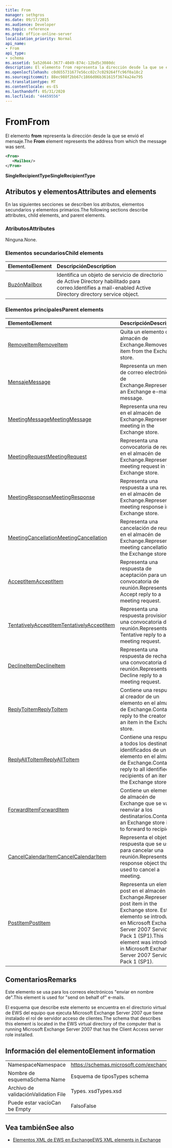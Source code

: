 ```yaml
---
title: From
manager: sethgros
ms.date: 09/17/2015
ms.audience: Developer
ms.topic: reference
ms.prod: office-online-server
localization_priority: Normal
api_name:
- From
api_type:
- schema
ms.assetid: 5a52d644-3677-4049-874c-12bd5c3080dc
description: El elemento from representa la dirección desde la que se envió el mensaje.
ms.openlocfilehash: c0d655731677e56cc02c7c029264ffc96f0a18c2
ms.sourcegitcommit: 88ec988f2bb67c1866d06b361615f3674a24e795
ms.translationtype: MT
ms.contentlocale: es-ES
ms.lasthandoff: 05/31/2020
ms.locfileid: "44459556"
---
```

# <a name="from"></a><span data-ttu-id="d6e2c-103">From</span><span class="sxs-lookup"><span data-stu-id="d6e2c-103">From</span></span>

<span data-ttu-id="d6e2c-104">El elemento **from** representa la dirección desde la que se envió el mensaje.</span><span class="sxs-lookup"><span data-stu-id="d6e2c-104">The **From** element represents the address from which the message was sent.</span></span> 
  
```xml
<From>
   <Mailbox/>
</From>
```

 <span data-ttu-id="d6e2c-105">**SingleRecipientType**</span><span class="sxs-lookup"><span data-stu-id="d6e2c-105">**SingleRecipientType**</span></span>
## <a name="attributes-and-elements"></a><span data-ttu-id="d6e2c-106">Atributos y elementos</span><span class="sxs-lookup"><span data-stu-id="d6e2c-106">Attributes and elements</span></span>

<span data-ttu-id="d6e2c-107">En las siguientes secciones se describen los atributos, elementos secundarios y elementos primarios.</span><span class="sxs-lookup"><span data-stu-id="d6e2c-107">The following sections describe attributes, child elements, and parent elements.</span></span>
  
### <a name="attributes"></a><span data-ttu-id="d6e2c-108">Atributos</span><span class="sxs-lookup"><span data-stu-id="d6e2c-108">Attributes</span></span>

<span data-ttu-id="d6e2c-109">Ninguna.</span><span class="sxs-lookup"><span data-stu-id="d6e2c-109">None.</span></span>
  
### <a name="child-elements"></a><span data-ttu-id="d6e2c-110">Elementos secundarios</span><span class="sxs-lookup"><span data-stu-id="d6e2c-110">Child elements</span></span>

|<span data-ttu-id="d6e2c-111">**Elemento**</span><span class="sxs-lookup"><span data-stu-id="d6e2c-111">**Element**</span></span>|<span data-ttu-id="d6e2c-112">**Descripción**</span><span class="sxs-lookup"><span data-stu-id="d6e2c-112">**Description**</span></span>|
|:-----|:-----|
|[<span data-ttu-id="d6e2c-113">Buzón</span><span class="sxs-lookup"><span data-stu-id="d6e2c-113">Mailbox</span></span>](mailbox.md) <br/> |<span data-ttu-id="d6e2c-114">Identifica un objeto de servicio de directorio de Active Directory habilitado para correo.</span><span class="sxs-lookup"><span data-stu-id="d6e2c-114">Identifies a mail-enabled Active Directory directory service object.</span></span>  <br/> |
   
### <a name="parent-elements"></a><span data-ttu-id="d6e2c-115">Elementos principales</span><span class="sxs-lookup"><span data-stu-id="d6e2c-115">Parent elements</span></span>

|<span data-ttu-id="d6e2c-116">**Elemento**</span><span class="sxs-lookup"><span data-stu-id="d6e2c-116">**Element**</span></span>|<span data-ttu-id="d6e2c-117">**Descripción**</span><span class="sxs-lookup"><span data-stu-id="d6e2c-117">**Description**</span></span>|
|:-----|:-----|
|[<span data-ttu-id="d6e2c-118">RemoveItem</span><span class="sxs-lookup"><span data-stu-id="d6e2c-118">RemoveItem</span></span>](removeitem.md) <br/> |<span data-ttu-id="d6e2c-119">Quita un elemento del almacén de Exchange.</span><span class="sxs-lookup"><span data-stu-id="d6e2c-119">Removes an item from the Exchange store.</span></span>  <br/> |
|[<span data-ttu-id="d6e2c-120">Mensaje</span><span class="sxs-lookup"><span data-stu-id="d6e2c-120">Message</span></span>](message-ex15websvcsotherref.md) <br/> |<span data-ttu-id="d6e2c-121">Representa un mensaje de correo electrónico de Exchange.</span><span class="sxs-lookup"><span data-stu-id="d6e2c-121">Represents an Exchange e-mail message.</span></span>  <br/> |
|[<span data-ttu-id="d6e2c-122">MeetingMessage</span><span class="sxs-lookup"><span data-stu-id="d6e2c-122">MeetingMessage</span></span>](meetingmessage.md) <br/> |<span data-ttu-id="d6e2c-123">Representa una reunión en el almacén de Exchange.</span><span class="sxs-lookup"><span data-stu-id="d6e2c-123">Represents a meeting in the Exchange store.</span></span>  <br/> |
|[<span data-ttu-id="d6e2c-124">MeetingRequest</span><span class="sxs-lookup"><span data-stu-id="d6e2c-124">MeetingRequest</span></span>](meetingrequest.md) <br/> |<span data-ttu-id="d6e2c-125">Representa una convocatoria de reunión en el almacén de Exchange.</span><span class="sxs-lookup"><span data-stu-id="d6e2c-125">Represents a meeting request in the Exchange store.</span></span>  <br/> |
|[<span data-ttu-id="d6e2c-126">MeetingResponse</span><span class="sxs-lookup"><span data-stu-id="d6e2c-126">MeetingResponse</span></span>](meetingresponse.md) <br/> |<span data-ttu-id="d6e2c-127">Representa una respuesta a una reunión en el almacén de Exchange.</span><span class="sxs-lookup"><span data-stu-id="d6e2c-127">Represents a meeting response in the Exchange store.</span></span>  <br/> |
|[<span data-ttu-id="d6e2c-128">MeetingCancellation</span><span class="sxs-lookup"><span data-stu-id="d6e2c-128">MeetingCancellation</span></span>](meetingcancellation.md) <br/> |<span data-ttu-id="d6e2c-129">Representa una cancelación de reunión en el almacén de Exchange.</span><span class="sxs-lookup"><span data-stu-id="d6e2c-129">Represents a meeting cancellation in the Exchange store.</span></span>  <br/> |
|[<span data-ttu-id="d6e2c-130">AcceptItem</span><span class="sxs-lookup"><span data-stu-id="d6e2c-130">AcceptItem</span></span>](acceptitem.md) <br/> |<span data-ttu-id="d6e2c-131">Representa una respuesta de aceptación para una convocatoria de reunión.</span><span class="sxs-lookup"><span data-stu-id="d6e2c-131">Represents an Accept reply to a meeting request.</span></span>  <br/> |
|[<span data-ttu-id="d6e2c-132">TentativelyAcceptItem</span><span class="sxs-lookup"><span data-stu-id="d6e2c-132">TentativelyAcceptItem</span></span>](tentativelyacceptitem.md) <br/> |<span data-ttu-id="d6e2c-133">Representa una respuesta provisional a una convocatoria de reunión.</span><span class="sxs-lookup"><span data-stu-id="d6e2c-133">Represents a Tentative reply to a meeting request.</span></span>  <br/> |
|[<span data-ttu-id="d6e2c-134">DeclineItem</span><span class="sxs-lookup"><span data-stu-id="d6e2c-134">DeclineItem</span></span>](declineitem.md) <br/> |<span data-ttu-id="d6e2c-135">Representa una respuesta de rechazo a una convocatoria de reunión.</span><span class="sxs-lookup"><span data-stu-id="d6e2c-135">Represents a Decline reply to a meeting request.</span></span>  <br/> |
|[<span data-ttu-id="d6e2c-136">ReplyToItem</span><span class="sxs-lookup"><span data-stu-id="d6e2c-136">ReplyToItem</span></span>](replytoitem.md) <br/> |<span data-ttu-id="d6e2c-137">Contiene una respuesta al creador de un elemento en el almacén de Exchange.</span><span class="sxs-lookup"><span data-stu-id="d6e2c-137">Contains a reply to the creator of an item in the Exchange store.</span></span>  <br/> |
|[<span data-ttu-id="d6e2c-138">ReplyAllToItem</span><span class="sxs-lookup"><span data-stu-id="d6e2c-138">ReplyAllToItem</span></span>](replyalltoitem.md) <br/> |<span data-ttu-id="d6e2c-139">Contiene una respuesta a todos los destinatarios identificados de un elemento en el almacén de Exchange.</span><span class="sxs-lookup"><span data-stu-id="d6e2c-139">Contains a reply to all identified recipients of an item in the Exchange store.</span></span>  <br/> |
|[<span data-ttu-id="d6e2c-140">ForwardItem</span><span class="sxs-lookup"><span data-stu-id="d6e2c-140">ForwardItem</span></span>](forwarditem.md) <br/> |<span data-ttu-id="d6e2c-141">Contiene un elemento de almacén de Exchange que se va a reenviar a los destinatarios.</span><span class="sxs-lookup"><span data-stu-id="d6e2c-141">Contains an Exchange store item to forward to recipients.</span></span>  <br/> |
|[<span data-ttu-id="d6e2c-142">CancelCalendarItem</span><span class="sxs-lookup"><span data-stu-id="d6e2c-142">CancelCalendarItem</span></span>](cancelcalendaritem.md) <br/> |<span data-ttu-id="d6e2c-143">Representa el objeto de respuesta que se usa para cancelar una reunión.</span><span class="sxs-lookup"><span data-stu-id="d6e2c-143">Represents the response object that is used to cancel a meeting.</span></span>  <br/> |
|[<span data-ttu-id="d6e2c-144">PostItem</span><span class="sxs-lookup"><span data-stu-id="d6e2c-144">PostItem</span></span>](postitem.md) <br/> |<span data-ttu-id="d6e2c-145">Representa un elemento post en el almacén de Exchange.</span><span class="sxs-lookup"><span data-stu-id="d6e2c-145">Represents a post item in the Exchange store.</span></span> <span data-ttu-id="d6e2c-146">Este elemento se introdujo en Microsoft Exchange Server 2007 Service Pack 1 (SP1).</span><span class="sxs-lookup"><span data-stu-id="d6e2c-146">This element was introduced in Microsoft Exchange Server 2007 Service Pack 1 (SP1).</span></span>  <br/> |
   
## <a name="remarks"></a><span data-ttu-id="d6e2c-147">Comentarios</span><span class="sxs-lookup"><span data-stu-id="d6e2c-147">Remarks</span></span>

<span data-ttu-id="d6e2c-148">Este elemento se usa para los correos electrónicos "enviar en nombre de".</span><span class="sxs-lookup"><span data-stu-id="d6e2c-148">This element is used for "send on behalf of" e-mails.</span></span>
  
<span data-ttu-id="d6e2c-149">El esquema que describe este elemento se encuentra en el directorio virtual de EWS del equipo que ejecuta Microsoft Exchange Server 2007 que tiene instalado el rol de servidor acceso de clientes.</span><span class="sxs-lookup"><span data-stu-id="d6e2c-149">The schema that describes this element is located in the EWS virtual directory of the computer that is running Microsoft Exchange Server 2007 that has the Client Access server role installed.</span></span>
  
## <a name="element-information"></a><span data-ttu-id="d6e2c-150">Información del elemento</span><span class="sxs-lookup"><span data-stu-id="d6e2c-150">Element information</span></span>

|||
|:-----|:-----|
|<span data-ttu-id="d6e2c-151">Namespace</span><span class="sxs-lookup"><span data-stu-id="d6e2c-151">Namespace</span></span>  <br/> |https://schemas.microsoft.com/exchange/services/2006/types  <br/> |
|<span data-ttu-id="d6e2c-152">Nombre de esquema</span><span class="sxs-lookup"><span data-stu-id="d6e2c-152">Schema Name</span></span>  <br/> |<span data-ttu-id="d6e2c-153">Esquema de tipos</span><span class="sxs-lookup"><span data-stu-id="d6e2c-153">Types schema</span></span>  <br/> |
|<span data-ttu-id="d6e2c-154">Archivo de validación</span><span class="sxs-lookup"><span data-stu-id="d6e2c-154">Validation File</span></span>  <br/> |<span data-ttu-id="d6e2c-155">Types. xsd</span><span class="sxs-lookup"><span data-stu-id="d6e2c-155">Types.xsd</span></span>  <br/> |
|<span data-ttu-id="d6e2c-156">Puede estar vacío</span><span class="sxs-lookup"><span data-stu-id="d6e2c-156">Can be Empty</span></span>  <br/> |<span data-ttu-id="d6e2c-157">Falso</span><span class="sxs-lookup"><span data-stu-id="d6e2c-157">False</span></span>  <br/> |
   
## <a name="see-also"></a><span data-ttu-id="d6e2c-158">Vea también</span><span class="sxs-lookup"><span data-stu-id="d6e2c-158">See also</span></span>



- [<span data-ttu-id="d6e2c-159">Elementos XML de EWS en Exchange</span><span class="sxs-lookup"><span data-stu-id="d6e2c-159">EWS XML elements in Exchange</span></span>](ews-xml-elements-in-exchange.md)

